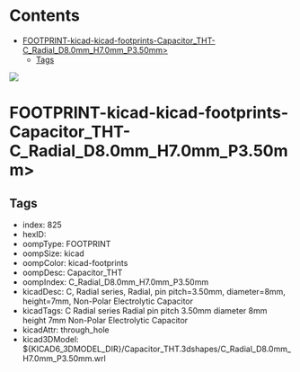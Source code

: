 



Contents
========

* [FOOTPRINT-kicad-kicad-footprints-Capacitor_THT-C_Radial_D8.0mm_H7.0mm_P3.50mm>](#footprint-kicad-kicad-footprints-capacitor_tht-c_radial_d80mm_h70mm_p350mm)
	* [Tags](#tags)
  
![][im]
# FOOTPRINT-kicad-kicad-footprints-Capacitor_THT-C_Radial_D8.0mm_H7.0mm_P3.50mm>

## Tags

- index: 825
- hexID: 
- oompType: FOOTPRINT
- oompSize: kicad
- oompColor: kicad-footprints
- oompDesc: Capacitor_THT
- oompIndex: C_Radial_D8.0mm_H7.0mm_P3.50mm
- kicadDesc: C, Radial series, Radial, pin pitch=3.50mm, diameter=8mm, height=7mm, Non-Polar Electrolytic Capacitor
- kicadTags: C Radial series Radial pin pitch 3.50mm diameter 8mm height 7mm Non-Polar Electrolytic Capacitor
- kicadAttr: through_hole
- kicad3DModel: ${KICAD6_3DMODEL_DIR}/Capacitor_THT.3dshapes/C_Radial_D8.0mm_H7.0mm_P3.50mm.wrl



[im]: image.png
